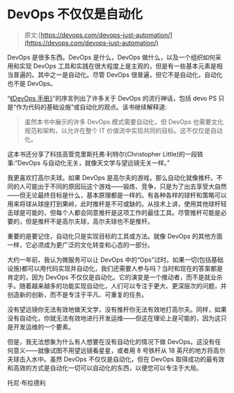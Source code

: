 # DevOps 不仅仅是自动化

> 原文:[https://devops.com/devops-just-automation/](https://devops.com/devops-just-automation/)

DevOps 是很多东西。DevOps 是什么，DevOps 做什么，以及一个组织如何采用和实现 DevOps 工具和实践在很大程度上是主观的，但是有一些基本元素是相当普遍的。其中之一是自动化。尽管 DevOps 很普遍，但它不是自动化，自动化也不是 DevOps。

“[《DevOps 手册》](https://www.amazon.com/DevOps-Handbook-World-Class-Reliability-Organizations/dp/1942788002)”的序言列出了许多关于 DevOps 的流行神话，包括 devo PS 只是“作为代码的基础设施”或自动化的观点。该书继续解释道:

> 虽然本书中展示的许多 DevOps 模式需要自动化，但 DevOps 也需要文化规范和架构，以允许在整个 IT 价值流中实现共同的目标。这不仅仅是自动化。

这本书还分享了科技高管克里斯托弗·利特尔(Christopher Little)的一段轶事:“DevOps 与自动化无关，就像天文学与望远镜无关一样。”

我更喜欢打高尔夫球。如果 DevOps 是高尔夫的游戏，那么自动化就像推杆。不同的人可能出于不同的原因玩这个游戏——锻炼、竞争，只是为了出去享受大自然——但无论最终目标是什么，基本原理都是一样的。有各种各样的球杆和策略可以用来将球从球座打到果岭，此时推杆是不可或缺的。从技术上讲，使用其他球杆轻击球是可能的，但每个人都会同意推杆是这项工作的最佳工具。尽管推杆可能是必要的，但是推杆不是高尔夫球，高尔夫球也不是推杆。

重要的是要记住，自动化只是实现目标的工具或方法。就像 DevOps 的其他方面一样，它必须成为更广泛的文化转变和心态的一部分。

大约一年前，我认为微服务可以让 DevOps 中的“Ops”过时。如果一切(包括基础设施)都可以用代码实现并自动化，我们还需要人参与吗？当时和现在的答案都是肯定的，因为 DevOps 不仅仅是自动化。它的演变是一个推动者，而不是就业杀手。随着越来越多的功能实现自动化，人们可以专注于更大、更深层次的问题，并创造新的创新，而不是专注于平凡、可重复的任务。

没有望远镜你无法有效地做天文学，没有推杆你无法有效地打高尔夫。同样，如果没有自动化，你就无法有效地进行开发运维——但这在理论上是可能的，因为这只是开发运维的一个要素。

但是，我无法想象为什么有人想要在没有自动化的情况下做 DevOps。这没有任何意义——就像试图不用望远镜看星星，或者用 8 号铁杆从 18 英尺的地方将高尔夫球击入水中。虽然 DevOps 不仅仅是自动化，但在 DevOps 取得成功的最有效和高效的方式是自动化一切可以自动化的东西，以便您可以专注于大局。

托尼·布拉德利